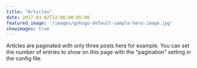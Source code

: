 ```yaml
---
title: "Articles"
date: 2017-03-02T12:00:00-05:00
featured_image: '/images/gohugo-default-sample-hero-image.jpg'
showimages: true
---
```

Articles are paginated with only three posts here for example. You can set the number of entries to show on this page with the "pagination" setting in the config file.

